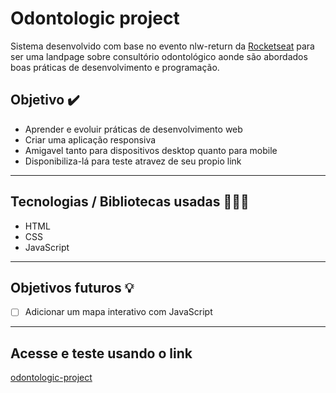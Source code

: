 # Odontologic project
Sistema desenvolvido com base no evento nlw-return da [Rocketseat](https://www.rocketseat.com.br/) para ser uma landpage sobre consultório odontológico aonde são abordados boas práticas de desenvolvimento e programação.
## Objetivo ✔️
- Aprender e evoluir práticas de desenvolvimento web
- Criar uma aplicação responsiva
- Amigavel tanto para dispositivos desktop quanto para mobile
- Disponibiliza-lá para teste atravez de seu propio link
---
## Tecnologias / Bibliotecas usadas 👨🏿‍💻
- HTML
- CSS
- JavaScript
---
## Objetivos futuros 💡
- [ ] Adicionar um mapa interativo com JavaScript
---
## Acesse e teste usando o link
[odontologic-project](https://wpmello.github.io/odontologic-project/)